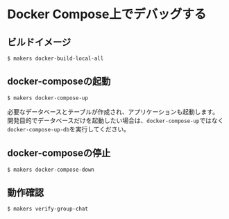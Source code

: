 # Docker Compose上でデバッグする

## ビルドイメージ

```shell
$ makers docker-build-local-all
```

## docker-composeの起動

```shell
$ makers docker-compose-up
```

必要なデータベースとテーブルが作成され、アプリケーションも起動します。
開発目的でデータベースだけを起動したい場合は、`docker-compose-up`ではなく`docker-compose-up-db`を実行してください。

## docker-composeの停止

```shell
$ makers docker-compose-down
```

## 動作確認

```shell
$ makers verify-group-chat
```



